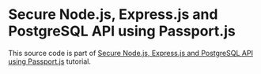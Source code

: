 # Secure Node.js, Express.js and PostgreSQL API using Passport.js

This source code is part of [Secure Node.js, Express.js and PostgreSQL API using Passport.js](https://www.djamware.com/post/5bf94d9a80aca747f4b9ce9f/secure-nodejs-expressjs-and-postgresql-api-using-passportjs) tutorial.

